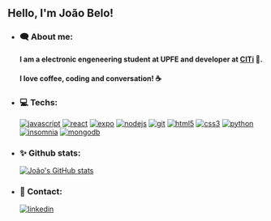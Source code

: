## Hello, I'm João Belo! 


- ### 🗨 About me:
    #### I am a electronic engeneering student at UPFE and developer at [CITi](https://citi.org.br/) 🚀. 
    #### I love coffee, coding and conversation! ☕

- ### 💻 Techs:
    [![javascript](https://img.shields.io/badge/-JavasCript-F7DF1E?logo=javascript&logoColor=white&style=flat)](https://www.javascript.com/)
    [![react](https://img.shields.io/badge/-ReactJs-61DAFB?logo=react&logoColor=white&style=flat)](https://reactjs.org/)
    [![expo](https://img.shields.io/badge/-expo-000020?logo=expo&logoColor=white&style=flat)](https://expo.io/)
    [![nodejs](https://img.shields.io/badge/-node.JS-339933?logo=node.js&logoColor=white&style=flat)](https://nodejs.org/en/)
    [![git](https://img.shields.io/badge/-git-F05032?logo=git&logoColor=white&style=flat)](https://git-scm.com/)
    [![html5](https://img.shields.io/badge/-html5-E34F26?logo=html5&logoColor=white&style=flat)](https://developer.mozilla.org/en-US/docs/Web/HTML)
    [![css3](https://img.shields.io/badge/-css3-1572B6?logo=css3&logoColor=white&style=flat)](https://developer.mozilla.org/en-US/docs/Web/CSS)
    [![python](https://img.shields.io/badge/-python-3776AB?logo=python&logoColor=white&style=flat)](https://www.python.org/)
    [![insomnia](https://img.shields.io/badge/-insomnia-5849BE?logo=insomnia&logoColor=white&style=flat)](https://insomnia.rest/)
    [![mongodb](https://img.shields.io/badge/-mongodb-47A248?logo=mongodb&logoColor=white&style=flat)](https://www.mongodb.com/)


- ### ✨ Github stats:
    [![João's GitHub stats](https://github-readme-stats.vercel.app/api?username=joaovictorbelo)](https://github.com/joaovictorbelo)


- ### 📢 Contact: 
    [![linkedin](https://img.shields.io/badge/-linkedin-0077B5?logo=linkedin&logoColor=white&style=for-the-badge)](https://www.linkedin.com/in/joão-victor-belo-30166717b)

[comment]: <- ### 📈 Most used languages:>
[comment]:    <![João's most used languages](https://github-readme-stats.vercel.app/api/top-langs/?username=joaovictorbelo&layout=compact)>
